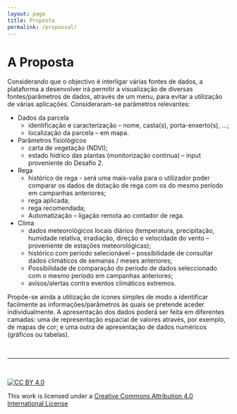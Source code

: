 ```yaml
---
layout: page
title: Proposta
permalink: /propousal/
---
```


# A Proposta


Considerando que o objectivo é interligar várias fontes de dados, a plataforma a desenvolver irá permitir a visualização de diversas fontes/parâmetros de dados, através de um menu, para evitar a utilização de várias aplicações. Consideraram-se parâmetros relevantes: 

-	Dados da parcela 
    -	identificação e caracterização – nome, casta(s), porta-enxerto(s), …;
    -	localização da parcela – em mapa.
-	Parâmetros fisiológicos 
    -	carta de vegetação (NDVI);
    -	estado hídrico das plantas (monitorização contínua) – input proveniente do Desafio 2.
-	Rega
    -	histórico de rega - será uma mais-valia para o utilizador poder comparar os dados de dotação de rega com os do mesmo período em campanhas anteriores;
    -	rega aplicada;
    -	rega recomendada;
    -	Automatização – ligação remota ao contador de rega.
-	Clima
    -	dados meteorológicos locais diários (temperatura, precipitação, humidade relativa, irradiação, direção e velocidade do vento – proveniente de estações meteorológicas);
    -	histórico com período selecionável – possibilidade de consultar dados climáticos de semanas / meses anteriores;
    -	Possibilidade de comparação do período de dados seleccionado com o mesmo período em campanhas anteriores;
    -	avisos/alertas contra eventos climáticos extremos.


Propõe-se ainda a utilização de ícones simples de modo a identificar facilmente as informações/parâmetros às quais se pretende aceder individualmente. A apresentação dos dados poderá ser feita em diferentes camadas: uma de representação espacial de valores através, por exemplo, de mapas de cor; e uma outra de apresentação de dados numéricos (gráficos ou tabelas).



&nbsp;

*** 

&nbsp;

[![CC BY 4.0](https://i.creativecommons.org/l/by/4.0/88x31.png)](http://creativecommons.org/licenses/by/4.0/)

This work is licensed under a [Creative Commons Attribution 4.0 International License](http://creativecommons.org/licenses/by/4.0/)
